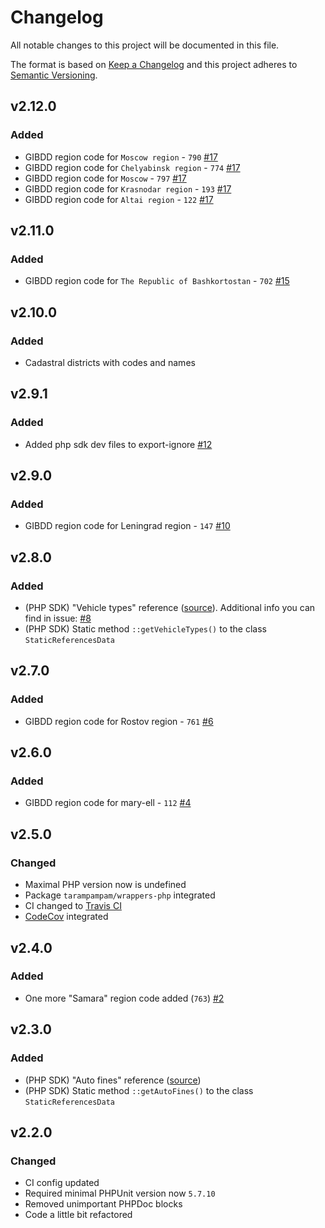 # Changelog

All notable changes to this project will be documented in this file.

The format is based on [Keep a Changelog][keepachangelog] and this project adheres to [Semantic Versioning][semver].

## v2.12.0

### Added

- GIBDD region code for `Moscow region` - `790` [#17]
- GIBDD region code for `Chelyabinsk region` - `774` [#17]
- GIBDD region code for `Moscow` - `797` [#17]
- GIBDD region code for `Krasnodar region` - `193` [#17]
- GIBDD region code for `Altai region` - `122` [#17]

[#17]:https://github.com/avto-dev/static-references-data/issues/17

## v2.11.0

### Added

- GIBDD region code for `The Republic of Bashkortostan` - `702` [#15]

[#15]:https://github.com/avto-dev/static-references-data/issues/15

## v2.10.0

### Added

- Cadastral districts with codes and names

## v2.9.1

### Added

- Added php sdk dev files to export-ignore [#12]

[#12]:https://github.com/avto-dev/static-references-data/issues/12

## v2.9.0

### Added

- GIBDD region code for Leningrad region - `147` [#10]

[#10]:https://github.com/avto-dev/static-references-data/issues/10

## v2.8.0

### Added

- (PHP SDK) "Vehicle types" reference ([source][vehicle_types_source]). Additional info you can find in issue: [#8]
- (PHP SDK) Static method `::getVehicleTypes()` to the class `StaticReferencesData`

[#8]:https://github.com/avto-dev/static-references-data/issues/8

## v2.7.0

### Added

- GIBDD region code for Rostov region - `761` [#6]

[#6]:https://github.com/avto-dev/static-references-data/issues/6

## v2.6.0

### Added

- GIBDD region code for mary-ell - `112` [#4]

[#4]:https://github.com/avto-dev/static-references-data/issues/4

## v2.5.0

### Changed

- Maximal PHP version now is undefined
- Package `tarampampam/wrappers-php` integrated
- CI changed to [Travis CI][travis]
- [CodeCov][codecov] integrated

[travis]:https://travis-ci.org/
[codecov]:https://codecov.io/

## v2.4.0

### Added

- One more "Samara" region code added (`763`) [#2]

[#2]:https://github.com/avto-dev/static-references-data/issues/2

## v2.3.0

### Added

- (PHP SDK) "Auto fines" reference ([source][gibdd_fines])
- (PHP SDK) Static method `::getAutoFines()` to the class `StaticReferencesData`

## v2.2.0

### Changed

- CI config updated
- Required minimal PHPUnit version now `5.7.10`
- Removed unimportant PHPDoc blocks
- Code a little bit refactored

[gibdd_fines]:https://xn--90adear.xn--p1ai/mens/fines?page=1
[vehicle_types_source]:http://www.consultant.ru/cons/cgi/online.cgi?req=doc&n=313930&base=EXP&from=313930-1669-diff&rnd=14B238716852CBC1B21D464E9F3969CA#005305945620298047
[keepachangelog]:https://keepachangelog.com/en/1.0.0/
[semver]:https://semver.org/spec/v2.0.0.html
